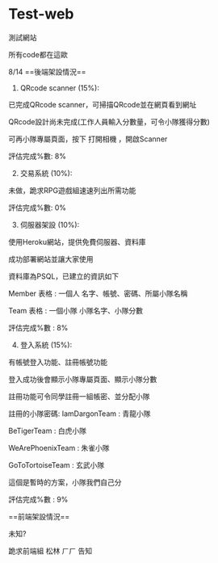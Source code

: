 # Test-web
測試網站

所有code都在這歐

8/14
==後端架設情況==

1. QRcode scanner (15%):

已完成QRcode scanner，可掃描QRcode並在網頁看到網址

QRcode設計尚未完成(工作人員輸入分數量，可令小隊獲得分數)

可再小隊專屬頁面，按下 打開相機 ，開啟Scanner

評估完成%數: 8%

2. 交易系統 (10%):

未做，跪求RPG遊戲組速速列出所需功能

評估完成%數: 0%

3. 伺服器架設 (10%):

使用Heroku網站，提供免費伺服器、資料庫

成功部署網站並讓大家使用

資料庫為PSQL，已建立的資訊如下

Member 表格 : 一個人 名字、帳號、密碼、所屬小隊名稱

Team 表格 : 一個小隊 小隊名字、小隊分數

評估完成%數 : 8%

4. 登入系統 (15%):

有帳號登入功能、註冊帳號功能

登入成功後會顯示小隊專屬頁面、顯示小隊分數

註冊功能可令同學註冊一組帳密、並分配小隊

註冊的小隊密碼:
  IamDargonTeam : 青龍小隊
  
  BeTigerTeam : 白虎小隊
  
  WeArePhoenixTeam : 朱雀小隊
  
  GoToTortoiseTeam : 玄武小隊

這個是暫時的方案，小隊我們自己分

評估完成%數 : 9%


==前端架設情況==

未知? 

跪求前端組 松林 ㄏㄏ 告知
